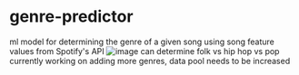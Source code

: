 # genre-predictor
ml model for determining the genre of a given song using song feature values from Spotify's API
![image](https://user-images.githubusercontent.com/50224596/155651736-1601076d-c246-4dd1-9d20-7f03c421122a.png)
can determine folk vs hip hop vs pop
currently working on adding more genres, data pool needs to be increased
